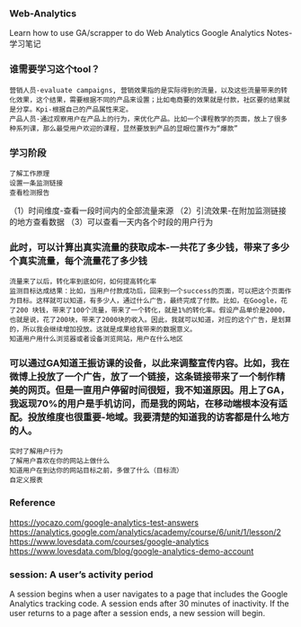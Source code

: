### Web-Analytics
Learn how to use GA/scrapper to do Web Analytics 
Google Analytics Notes-学习笔记

### 谁需要学习这个tool？
	营销人员-evaluate campaigns, 营销效果指的是实际得到的流量，以及这些流量带来的转化效果，这个结果，需要根据不同的产品来设置；比如电商要的效果就是付款，社区要的结果就是分享。Kpi-根据自己的产品属性来定。
	产品人员-通过观察用户在产品上的行为，来优化产品。比如一个课程教学的页面，放上了很多种系列课，那么最受用户欢迎的课程，显然要放到产品的显眼位置作为“爆款”
### 学习阶段
	了解工作原理
	设置一条监测链接
	查看检测报告
（1）时间维度-查看一段时间内的全部流量来源
 （2）引流效果-在附加监测链接的地方查看数据
（3）可以查看一天内各个时段的用户行为
### 此时，可以计算出真实流量的获取成本-一共花了多少钱，带来了多少个真实流量，每个流量花了多少钱
	流量来了以后，转化率到底如何，如何提高转化率
	监测目标达成结果：比如，当用户付款成功后，回来到一个success的页面，可以把这个页面作为目标。这样就可以知道，有多少人，通过什么广告，最终完成了付款。比如，在Google，花了200 块钱，带来了100个流量，带来了一个转化，就是1%的转化率。假设产品单价是2000，也就是说，花了200块，带来了2000块的收入。因此，我就可以知道，对应的这个广告，是划算的，所以我会继续增加投放。这就是成果给我带来的数据意义。
	知道用户用什么浏览器或者设备浏览网站，用户在什么地区
### 可以通过GA知道王振访课的设备，以此来调整宣传内容。比如，我在微博上投放了一个广告，放了一个链接，这条链接带来了一个制作精美的网页。但是一直用户停留时间很短，我不知道原因。用上了GA，我返现70%的用户是手机访问，而是我的网站，在移动端根本没有适配。投放维度也很重要-地域。我要清楚的知道我的访客都是什么地方的人。
	实时了解用户行为
	了解用户喜欢在你的网站上做什么
	知道用户在到达你的网站目标之前，多做了什么（目标流）
	自定义报表

### Reference
https://yocazo.com/google-analytics-test-answers
https://analytics.google.com/analytics/academy/course/6/unit/1/lesson/2
https://www.lovesdata.com/courses/google-analytics
https://www.lovesdata.com/blog/google-analytics-demo-account

### session: A user’s activity period
A session begins when a user navigates to a page that includes the Google Analytics tracking code. A session ends after 30 minutes of inactivity. If the user returns to a page after a session ends, a new session will begin. 

